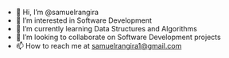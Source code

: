 - 👋 Hi, I’m @samuelrangira
- 👀 I’m interested in Software Development
- 🌱 I’m currently learning Data Structures and Algorithms
- 💞️ I’m looking to collaborate on Software Development projects
- 📫 How to reach me at samuelrangira1@gmail.com

<!---
samuelrangira/samuelrangira is a ✨ special ✨ repository because its `README.md` (this file) appears on your GitHub profile.
You can click the Preview link to take a look at your changes.
--->
